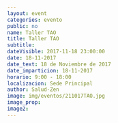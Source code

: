 ```yaml
---
layout: event
categories: evento
public: no
name: Taller TAO
title: Taller TAO
subtitle:
dateVisible: 2017-11-18 23:00:00
date: 18-11-2017
date_text: 18 de Noviembre de 2017
date_imparticion: 18-11-2017
horario: 9:00 - 18:00
localizacion: Sede Principal
author: Salud-Zen
image: img/eventos/211017TAO.jpg
image_prop:
image2:
---
```

